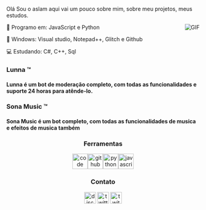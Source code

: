 Olá Sou o aslam aqui vai um pouco sobre mim, sobre meu projetos, meus estudos.

<img align="right" alt="GIF" src="https://cdn.discordapp.com/attachments/785315009449951232/785328332362874908/a_28b3ebb7f0a321dc1ef600e33120b7c3.gif" />

💼 Programo em: 
JavaScript e Python

💼 Windows:
 Visual studio, Notepad++, Glitch e Github

💻 Estudando:
C#, C++, Sql

<h3>Lunna ™</h3>
<h4>Lunna é um bot de moderação completo, com todas as funcionalidades e suporte 24 horas para atênde-lo.</h4>
<p align="center">
</p>

<h3>Sona Music ™</h3>
<h4>Sona Music é um bot completo, com todas as funcionalidades de musica e efeitos de musica também</h4>
<p align="center">
</p>

<h3 align="center">Ferramentas</h3>
<p align="center"><img src="https://simpleicons.org/icons/visualstudiocode.svg" title="Visual Studio Code" alt="code" width="40" height="40"/><img src="https://simpleicons.org/icons/github.svg" title="GitHub" alt="github" width="40" height="40"/><img src="https://simpleicons.org/icons/python.svg" title="Python" alt="python" width="40" height="40"/><img src="https://simpleicons.org/icons/javascript.svg" title="JavaScript" alt="javascript" width="40" height="40"/></p>


<h3 align="center">Contato</h3>
<p align="center">
<a href="/" target="blank"><img align="center" src="https://simpleicons.org/icons/discord.svg" alt="discord" height="30" width="30"/></a>
<a href="https://twitter.com/Aslamzinhoxd" target="blank"><img align="center" src="https://simpleicons.org/icons/twitter.svg" alt="twitter" height="30" width="30"/></a>
<a href="https://twitch.tv/Aslamxd" target="blank"><img align="center" src="https://simpleicons.org/icons/twitch.svg" alt="twitch" height="30" width="30"/></a>
</p>
